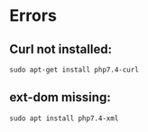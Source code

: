 # Errors 

## Curl not installed:
```
sudo apt-get install php7.4-curl
```


## ext-dom missing:
```
sudo apt install php7.4-xml 
```
